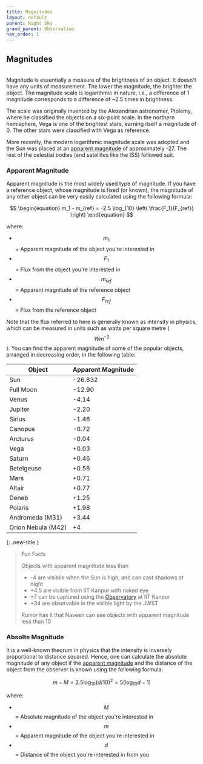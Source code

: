 ```yaml
---
title: Magnitudes
layout: default
parent: Night Sky
grand_parent: Observation
nav_order: 1
---
```


## Magnitudes

<br />
Magnitude is essentially a measure of the brightness of an object. It doesn't have any units of measurement. The lower the magnitude, the brighter the object. The magnitude scale is logarithmic in nature, i.e., a difference of 1 magnitude corresponds to a difference of ~2.5 times in brightness.

The scale was originally invented by the Alexandrian astronomer, Ptolemy, where he classified the objects on a six-point scale. In the northern hemisphere, Vega is one of the brightest stars, earning itself a magnitude of 0. The other stars were classified with Vega as reference.

More recently, the modern logarithmic magnitude scale was adopted and the Sun was placed at an [apparent magnitude](#apparent-magnitude) of approximately -27. The rest of the celestial bodies (and satellites like the ISS) followed suit.

### Apparent Magnitude

Apparent magnitude is the most widely used type of magnitude. If you have a reference object, whose magnitude is fixed (or known), the magnitude of any other object can be very easily calculated using the following formula:

$$
\begin{equation}
  m_1 - m_{ref} = -2.5 \log_{10} \left( \frac{F_1}{F_{ref}} \right)
\end{equation}
$$

where:

- $$m_1$$ = Apparent magnitude of the object you're interested in
- $$F_1$$ = Flux from the object you're interested in
- $$m_{ref}$$ = Apparent magnitude of the reference object
- $$F_{ref}$$ = Flux from the reference object

Note that the flux referred to here is generally known as intensity in physics, which can be measured in units such as watts per square metre ($$Wm^{-2}$$). You can find the apparent magnitude of some of the popular objects, arranged in decreasing order, in the following table:

| Object             | Apparent Magnitude |
| ------------------ | ------------------ |
| Sun                | -26.832            |
| Full Moon          | -12.90             |
| Venus              | -4.14              |
| Jupiter            | -2.20              |
| Sirius             | -1.46              |
| Canopus            | -0.72              |
| Arcturus           | -0.04              |
| Vega               | +0.03              |
| Saturn             | +0.46              |
| Betelgeuse         | +0.58              |
| Mars               | +0.71              |
| Altair             | +0.77              |
| Deneb              | +1.25              |
| Polaris            | +1.98              |
| Andromeda (M31)    | +3.44              |
| Orion Nebula (M42) | +4                 |

{: .new-title }

> Fun Facts
>
> Objects with apparent magnitude less than
>
> - -4 are visibile when the Sun is high, and can cast shadows at night
> - +4.5 are visible from IIT Kanpur with naked eye
> - +7 can be captured using the [Observatory](https://astroclubiitk.github.io/resources/observatory) at IIT Kanpur
> - +34 are observable in the visible light by the JWST
>
> Rumor has it that Naveen can see objects with apparent magnitude less than 10

### Absolte Magnitude

It is a well-known theorum in physics that the intensity is inversely proportional to distance squared. Hence, one can calculate the absolute magnitude of any object if the [apparent magnitude](#apparent-magnitude) and the distance of the object from the observer is known using the following formula:

$$
\begin{equation}
  m - M = 2.5 \log_{10} (d/10)^2 = 5 (\log_{10}d - 1)
\end{equation}
$$

where:

- $$M$$ = Absolute magnitude of the object you're interested in
- $$m$$ = Apparent magnitude of the object you're interested in
- $$d$$ = Distance of the object you're interested in from you
